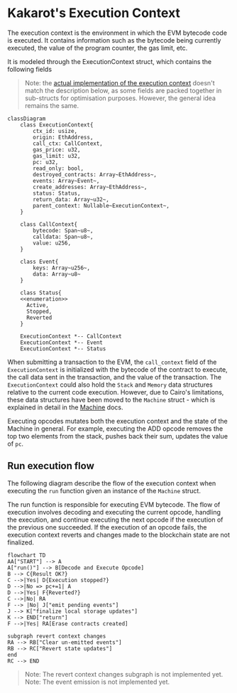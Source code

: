 # Kakarot's Execution Context

The execution context is the environment in which the EVM bytecode code is
executed. It contains information such as the bytecode being currently executed,
the value of the program counter, the gas limit, etc.

It is modeled through the ExecutionContext struct, which contains the following
fields

> Note: the
> [actual implementation of the execution context](https://github.com/kkrt-labs/kakarot-ssj/blob/main/crates/evm/src/context.cairo#L163)
> doesn't match the description below, as some fields are packed together in
> sub-structs for optimisation purposes. However, the general idea remains the
> same.

```mermaid
classDiagram
    class ExecutionContext{
        ctx_id: usize,
        origin: EthAddress,
        call_ctx: CallContext,
        gas_price: u32,
        gas_limit: u32,
        pc: u32,
        read_only: bool,
        destroyed_contracts: Array~EthAddress~,
        events: Array~Event~,
        create_addresses: Array~EthAddress~,
        status: Status,
        return_data: Array~u32~,
        parent_context: Nullable~ExecutionContext~,
    }

    class CallContext{
        bytecode: Span~u8~,
        calldata: Span~u8~,
        value: u256,
    }

    class Event{
        keys: Array~u256~,
        data: Array~u8~
    }

    class Status{
    <<enumeration>>
      Active,
      Stopped,
      Reverted
    }

    ExecutionContext *-- CallContext
    ExecutionContext *-- Event
    ExecutionContext *-- Status
```

When submitting a transaction to the EVM, the `call_context` field of the
`ExecutionContext` is initialized with the bytecode of the contract to execute,
the call data sent in the transaction, and the value of the transaction. The
`ExecutionContext` could also hold the `Stack` and `Memory` data structures
relative to the current code execution. However, due to Cairo's limitations,
these data structures have been moved to the `Machine` struct - which is
explained in detail in the [Machine](./machine.md) docs.

Executing opcodes mutates both the execution context and the state of the
Machine in general. For example, executing the ADD opcode removes the top two
elements from the stack, pushes back their sum, updates the value of `pc`.

## Run execution flow

The following diagram describe the flow of the execution context when executing
the `run` function given an instance of the `Machine` struct.

The run function is responsible for executing EVM bytecode. The flow of
execution involves decoding and executing the current opcode, handling the
execution, and continue executing the next opcode if the execution of the
previous one succeeded. If the execution of an opcode fails, the execution
context reverts and changes made to the blockchain state are not finalized.

```mermaid
flowchart TD
AA["START"] --> A
A["run()"] --> B[Decode and Execute Opcode]
B --> C{Result OK?}
C -->|Yes| D{Execution stopped?}
D -->|No => pc+=1| A
D -->|Yes| F{Reverted?}
C -->|No| RA
F --> |No| J["emit pending events"]
J --> K["finalize local storage updates"]
K --> END["return"]
F -->|Yes| RA[Erase contracts created]

subgraph revert context changes
RA --> RB["Clear un-emitted events"]
RB --> RC["Revert state updates"]
end
RC --> END
```

<!-- TODO -->

> Note: The revert context changes subgraph is not implemented yet. Note: The
> event emission is not implemented yet.
